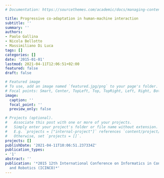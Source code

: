 ```yaml
---
# Documentation: https://sourcethemes.com/academic/docs/managing-content/

title: Progressive co-adaptation in human-machine interaction
subtitle: ''
summary: ''
authors:
- Paolo Gallina
- Nicola Bellotto
- Massimiliano Di Luca
tags: []
categories: []
date: '2015-01-01'
lastmod: 2021-04-11T12:06:51+02:00
featured: false
draft: false

# Featured image
# To use, add an image named `featured.jpg/png` to your page's folder.
# Focal points: Smart, Center, TopLeft, Top, TopRight, Left, Right, BottomLeft, Bottom, BottomRight.
image:
  caption: ''
  focal_point: ''
  preview_only: false

# Projects (optional).
#   Associate this post with one or more of your projects.
#   Simply enter your project's folder or file name without extension.
#   E.g. `projects = ["internal-project"]` references `content/project/deep-learning/index.md`.
#   Otherwise, set `projects = []`.
projects: []
publishDate: '2021-04-11T10:06:51.237334Z'
publication_types:
- '1'
abstract: ''
publication: '*2015 12th International Conference on Informatics in Control, Automation
  and Robotics (ICINCO)*'
---
```

